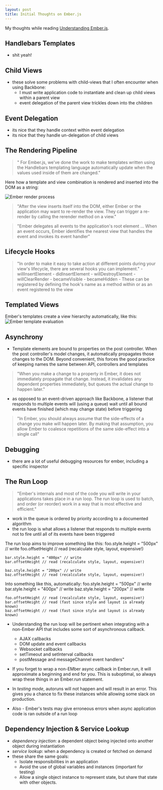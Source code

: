 ```yaml
---
layout: post
title: Initial Thoughts on Ember.js
---
```


My thoughts while reading [Understanding Ember.js](http://guides.emberjs.com/v1.11.0/understanding-ember/the-view-layer/).

## Handlebars Templates
- shit yeah!

## Child Views
- these solve some problems with child-views that I often encounter when using Backbone:
    - I must write application code to instantiate and clean up child views within a parent view
    - event delegation of the parent view trickles down into the children

## Event Delegation
- its nice that they handle context within event delegation
- its nice that they handle un-delegation of child views

## The Rendering Pipeline
> " For Ember.js, we've done the work to make templates written using the Handlebars templating language automatically update when the values used inside of them are changed."

Here how a template and view combination is rendered and inserted into the DOM as a string:

![Ember render process](http://guides.emberjs.com/v1.11.0/images/view-guide/render-buffer.png)

> "After the view inserts itself into the DOM, either Ember or the application may want to re-render the view. They can trigger a re-render by calling the rerender method on a view."

> "Ember delegates all events to the application's root element ... When an event occurs, Ember identifies the nearest view that handles the event and invokes its event handler"

## Lifecycle Hooks
> "In order to make it easy to take action at different points during your view's lifecycle, there are several hooks you can implement."
    - willInsertElement
    - didInsertElement
    - willDestroyElement
    - willClearRender
    - becameVisible
    - becameHidden
    - These can be registered by defining the hook's name as a method within or as an event registered to the view

## Templated Views
Ember's templates create a view hierarchy automatically, like this:
![Ember template evaluation](http://guides.emberjs.com/v1.11.0/images/view-guide/template-appendChild-interaction.png)

## Asynchrony
- Template elements are bound to properties on the post controller. When the post controller's model changes, it automatically propagates those changes to the DOM. Beyond convenient, this forces the good practice of keeping names the same between API, controllers and templates

> "When you make a change to a property in Ember, it does not immediately propagate that change. Instead, it invalidates any dependent properties immediately, but queues the actual change to happen later."

- as opposed to an event-driven approach like Backbone, a listener that responds to multiple events will (using a queue) wait until all bound events have finished (which may change state) before triggering

> "In Ember, you should always assume that the side-effects of a change you make will happen later. By making that assumption, you allow Ember to coalesce repetitions of the same side-effect into a single call"

## Debugging
- there are a lot of useful debugging resources for ember, including a specific inspector

## The Run Loop
> "Ember's internals and most of the code you will write in your applications takes place in a run loop. The run loop is used to batch, and order (or reorder) work in a way that is most effective and efficient."

- work in the queue is ordered by priority according to a documented algorithm
- the run loop is what allows a listener that responds to multiple events not to fire until all of its events have been triggered

The run loop aims to improve something like this:
    foo.style.height = "500px" // write
    foo.offsetHeight // read (recalculate style, layout, expensive!)

    bar.style.height = "400px" // write
    bar.offsetHeight // read (recalculate style, layout, expensive!)

    baz.style.height = "200px" // write
    baz.offsetHeight // read (recalculate style, layout, expensive!)

Into something like this, automatically:
    foo.style.height = "500px" // write
    bar.style.height = "400px" // write
    baz.style.height = "200px" // write

    foo.offsetHeight // read (recalculate style, layout, expensive!)
    bar.offsetHeight // read (fast since style and layout is already known)
    baz.offsetHeight // read (fast since style and layout is already known)

- Understanding the run loop will be pertinent when integrating with a non-Ember API that includes some sort of asynchronous callback.
    * AJAX callbacks
    * DOM update and event callbacks
    * Websocket callbacks
    * setTimeout and setInterval callbacks
    * postMessage and messageChannel event handlers"

- If you forget to wrap a non-EMber async callback in Ember.run, it will approximate a beginning and end for you. This is suboptimal, so always wrap these things in an Ember.run statement.
- In *testing mode*, autoruns will not happen and will result in an error. This gives you a chance to fix these instances while allowing some slack on production.
- Also - Ember's tests may give erroneous errors when async application code is ran outside of a run loop

## Dependency Injection & Service Lookup
- *dependency injection*: a dependent object being injected onto another object during instantiation
- *service lookup*: when a dependency is created or fetched on demand
- these share the same goals:
    + Isolate responsibilities in an application
    + Avoid the use of global variables and instances (important for testing)
    + Allow a single object instance to represent state, but share that state with other objects.


